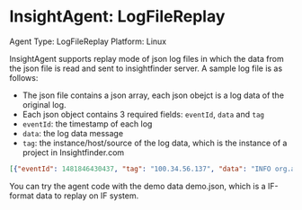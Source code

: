 # InsightAgent: LogFileReplay
Agent Type: LogFileReplay
Platform: Linux

InsightAgent supports replay mode of json log files in which the data from the json file is read and sent to insightfinder server. A sample log file is as follows:
- The json file contains a json array, each json obejct is a log data of the original log.
- Each json object contains 3 required fields: `eventId`, `data` and `tag`
- `eventId`: the timestamp of each log
- `data`: the log data message
- `tag`: the instance/host/source of the log data, which is the instance of a project in Insightfinder.com

```json
[{"eventId": 1481846430437, "tag": "100.34.56.137", "data": "INFO org.apache.hadoop.hdfs.server.namenode.FSNamesystem: Roll Edit Log from 127.0.0.1"}, {"eventId": 1481846430437, "tag": "100.34.56.137", "data": "INFO org.apache.hadoop.hdfs.server.namenode.FSEditLog: Rolling edit logs."}]
```

You can try the agent code with the demo data demo.json, which is a IF-format data to replay on IF system.
